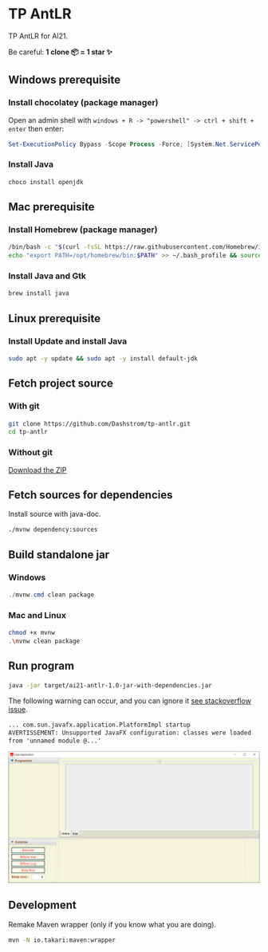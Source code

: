 # TP AntLR

TP AntLR for AI21.

Be careful: **1 clone 📦 = 1 star ✨**

## Windows prerequisite

### Install chocolatey (package manager)

Open an admin shell with `windows + R -> "powershell" -> ctrl + shift + enter` then enter:

```powershell
Set-ExecutionPolicy Bypass -Scope Process -Force; [System.Net.ServicePointManager]::SecurityProtocol = [System.Net.ServicePointManager]::SecurityProtocol -bor 3072; iex ((New-Object System.Net.WebClient).DownloadString('https://community.chocolatey.org/install.ps1'))
```

### Install Java

```powershell
choco install openjdk
```

## Mac prerequisite

### Install Homebrew (package manager)

```bash
/bin/bash -c "$(curl -fsSL https://raw.githubusercontent.com/Homebrew/install/HEAD/install.sh)"
echo "export PATH=/opt/homebrew/bin:$PATH" >> ~/.bash_profile && source ~/.bash_profile
```

### Install Java and Gtk

```bash
brew install java
```

## Linux prerequisite

### Install Update and install Java

```sh
sudo apt -y update && sudo apt -y install default-jdk
```

## Fetch project source

### With git

```sh
git clone https://github.com/Dashstrom/tp-antlr.git
cd tp-antlr
```

### Without git

[Download the ZIP](https://github.com/Dashstrom/tp-antlr/archive/refs/heads/main.zip)

## Fetch sources for dependencies

Install source with java-doc.

```sh
./mvnw dependency:sources
```

## Build standalone jar

### Windows

```powershell
./mvnw.cmd clean package
```

### Mac and Linux

```sh
chmod +x mvnw
.\mvnw clean package
```

## Run program

```sh
java -jar target/ai21-antlr-1.0-jar-with-dependencies.jar
```

The following warning can occur, and you can ignore it [see stackoverflow issue](https://stackoverflow.com/questions/67854139/javafx-warning-unsupported-javafx-configuration-classes-were-loaded-from-unna).

```text
... com.sun.javafx.application.PlatformImpl startup
AVERTISSEMENT: Unsupported JavaFX configuration: classes were loaded from 'unnamed module @...'
```

![GUI](sujets/gui.png)

## Development

Remake Maven wrapper (only if you know what you are doing).

```sh
mvn -N io.takari:maven:wrapper
```
